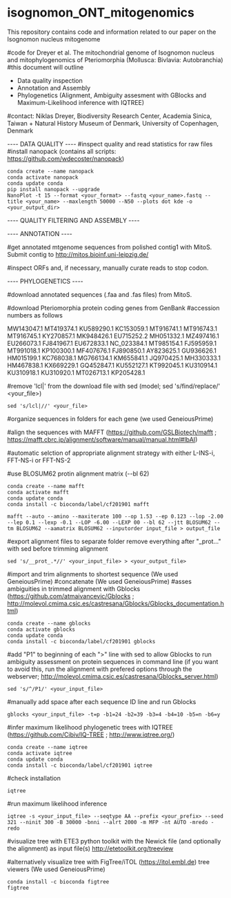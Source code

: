 # isognomon_ONT_mitogenomics
This repository contains code and information related to our paper on the Isognomon nucleus mitogenome

#code for Dreyer et al. The mitochondrial genome of Isognomon nucleus and mitophylogenomics of Pteriomorphia (Mollusca: Bivlavia: Autobranchia)
#this document will outline
- Data quality inspection
- Annotation and Assembly
- Phylogenetics (Alignment, Ambiguity assesment with GBlocks and Maximum-Likelihood inference with IQTREE)

#contact: Niklas Dreyer, Biodiversity Research Center, Academia Sinica, Taiwan + Natural History Museum of Denmark, University of Copenhagen, Denmark

---- DATA QUALITY ----
#inspect quality and read statistics for raw files
#install nanopack (contains all scripts: https://github.com/wdecoster/nanopack)

```
conda create --name nanopack
conda activate nanopack
conda update conda
pip install nanopack --upgrade
NanoPlot -t 15 --format <your_format> --fastq <your_name>.fastq --title <your_name> --maxlength 50000 --N50 --plots dot kde -o <your_output_dir>
```

---- QUALITY FILTERING AND ASSEMBLY ----

---- ANNOTATION ----

#get annotated mtgenome sequences from polished contig1 with MitoS. Submit contig to http://mitos.bioinf.uni-leipzig.de/

#inspect ORFs and, if necessary, manually curate reads to stop codon. 

---- PHYLOGENETICS ----

#download annotated sequences (.faa and .fas files) from MitoS.

#download Pteriomorphia protein coding genes from GenBank
#accession numbers as follows

MW143047.1
MT419374.1
KU589290.1
KC153059.1
MT916741.1
MT916743.1
MT916745.1
KY270857.1
MK948426.1
EU715252.2
MH051332.1
MZ497416.1
EU266073.1
FJ841967.1
EU672833.1
NC_023384.1
MT985154.1
FJ595959.1
MT991018.1
KP100300.1
MF407676.1
FJ890850.1
AY823625.1
GU936626.1
HM015199.1
KC768038.1
MG766134.1
KM655841.1
JQ970425.1
MH330333.1
HM467838.1
KX669229.1
GQ452847.1
KU552127.1
KT992045.1
KU310914.1
KU310918.1
KU310920.1
MT026713.1
KP205428.1

#remove 'lcl|' from the download file with sed (model; sed 's/find/replace/' <your_file>)

```
sed 's/lcl|//' <your_file>
```

#organize sequences in folders for each gene (we used GeneiousPrime)

#align the sequences with MAFFT (https://github.com/GSLBiotech/mafft ; https://mafft.cbrc.jp/alignment/software/manual/manual.html#lbAI)

#automatic selction of appropriate alignment strategy with either L-INS-i, FFT-NS-i or FFT-NS-2

#use BLOSUM62 protin alignment matrix (--bl 62) 

```
conda create --name mafft
conda activate mafft
conda update conda
conda install -c bioconda/label/cf201901 mafft

mafft --auto --amino --maxiterate 100 --op 1.53 --ep 0.123 --lop -2.00 --lep 0.1 --lexp -0.1 --LOP -6.00 --LEXP 00 --bl 62 --jtt BLOSUM62 --tm BLOSUM62 --aamatrix BLOSUM62 --inputorder input_file > output_file
```
#export alignment files to separate folder remove everything after "_prot..." with sed before trimming alignment

```
sed 's/__prot_.*//' <your_input_file> > <your_output_file>
```

#import and trim alignments to shortest sequence (We used GeneiousPrime)
#concatenate (We used GeneiousPrime)
#asses ambiguities in trimmed alignment with Gblocks (https://github.com/atmaivancevic/Gblocks ; http://molevol.cmima.csic.es/castresana/Gblocks/Gblocks_documentation.html)

```
conda create --name gblocks 
conda activate gblocks 
conda update conda
conda install -c bioconda/label/cf201901 gblocks
```

#add "P1" to beginning of each ">" line with sed to allow Gblocks to run ambiguity assessment on protein sequences in command line (if you want to avoid this, run the alignment with prefered options through the webserver; http://molevol.cmima.csic.es/castresana/Gblocks_server.html)

```
sed 's/^/P1/' <your_input_file>
```

#manually add space after each sequence ID line and run Gblocks

```
gblocks <your_input_file> -t=p -b1=24 -b2=39 -b3=4 -b4=10 -b5=n -b6=y
```

#infer maximum likelihood phylogenetic trees with IQTREE (https://github.com/Cibiv/IQ-TREE ; http://www.iqtree.org/)

```
conda create --name iqtree
conda activate iqtree
conda update conda
conda install -c bioconda/label/cf201901 iqtree
```

#check installation

```
iqtree
```

#run maximum likelihood inference 

```
iqtree -s <your_input_file> --seqtype AA --prefix <your_prefix> --seed 321 --ninit 300 -B 30000 -bnni --alrt 2000 -m MFP -nt AUTO -mredo -redo
```

#visualize tree with ETE3 python toolkit with the Newick file (and optionally the alignment) as input file(s)
http://etetoolkit.org/treeview

#alternatively visualize tree with FigTree/iTOL (https://itol.embl.de) tree viewers (We used GeneiousPrime)
```
conda install -c bioconda figtree
figtree
```










